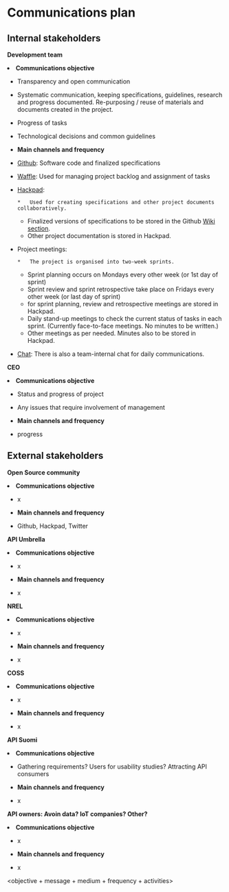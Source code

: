 # Communications plan

## Internal stakeholders

**Development team**
<undefined><li>**Communications objective**</li></undefined>

*   Transparency and open communication
*   Systematic communication, keeping specifications, guidelines, research and progress documented. Re-purposing / reuse of materials and documents created in the project.
*   Progress of tasks
*   Technological decisions and common guidelines
<undefined><li>**Main channels and frequency**</li></undefined>

*   [Github](https://github.com/apinf/platform): Software code and finalized specifications
*   [Waffle](https://waffle.io/apinf/platform): Used for managing project backlog and assignment of tasks
*   [Hackpad](/): 

        *   Used for creating specifications and other project documents collaboratively. 
    *   Finalized versions of specifications to be stored in the Github [Wiki section](https://github.com/apinf/platform/wiki).
    *   Other project documentation is stored in Hackpad.

*   Project meetings:

        *   The project is organised into two-week sprints. 
    *   Sprint planning occurs on Mondays every other week (or 1st day of sprint)
    *   Sprint review and sprint retrospective take place on Fridays every other week (or last day of sprint)
    *    for sprint planning, review and retrospective meetings are stored in Hackpad.
    *   Daily stand-up meetings to check the current status of tasks in each sprint. (Currently face-to-face meetings. No minutes to be written.)
    *   Other meetings as per needed. Minutes also to be stored in Hackpad.

*   [Chat](http://chat.samposoftware.com:5000/): There is also a team-internal chat for daily communications.

**CEO**
<undefined><li>**Communications objective**</li></undefined>

*   Status and progress of project
*   Any issues that require involvement of management
<undefined><li>**Main channels and frequency**</li></undefined>

*    progress

## External stakeholders

**Open Source community**
<undefined><li>**Communications objective**</li></undefined>

*   x
<undefined><li>**Main channels and frequency**</li></undefined>

*   Github, Hackpad, Twitter

**API Umbrella**
<undefined><li>**Communications objective**</li></undefined>

*   x
<undefined><li>**Main channels and frequency**</li></undefined>

*   x

**NREL**
<undefined><li>**Communications objective**</li></undefined>

*   x
<undefined><li>**Main channels and frequency**</li></undefined>

*   x

**COSS**
<undefined><li>**Communications objective**</li></undefined>

*   x
<undefined><li>**Main channels and frequency**</li></undefined>

*   x

**API Suomi**
<undefined><li>**Communications objective**</li></undefined>

*   Gathering requirements? Users for usability studies? Attracting API consumers
<undefined><li>**Main channels and frequency**</li></undefined>

*   x

**API owners: Avoin data? IoT companies? Other?**
<undefined><li>**Communications objective**</li></undefined>

*   x
<undefined><li>**Main channels and frequency**</li></undefined>

*   x

<objective + message + medium + frequency + activities>

